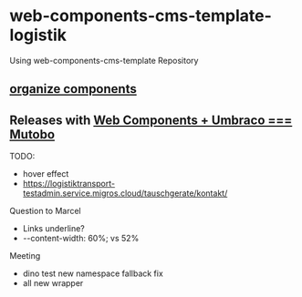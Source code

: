 # web-components-cms-template-logistik
Using web-components-cms-template Repository

## [organize components](https://wiki.migros.net/display/OCC/Web+Components+CMS+Template)

## Releases with [Web Components + Umbraco === Mutobo](http://mutobo.ch/)

TODO:
- hover effect
- https://logistiktransport-testadmin.service.migros.cloud/tauschgerate/kontakt/

Question to Marcel
- Links underline?
- --content-width: 60%; vs 52%

Meeting
- dino test new namespace fallback fix
- all new wrapper